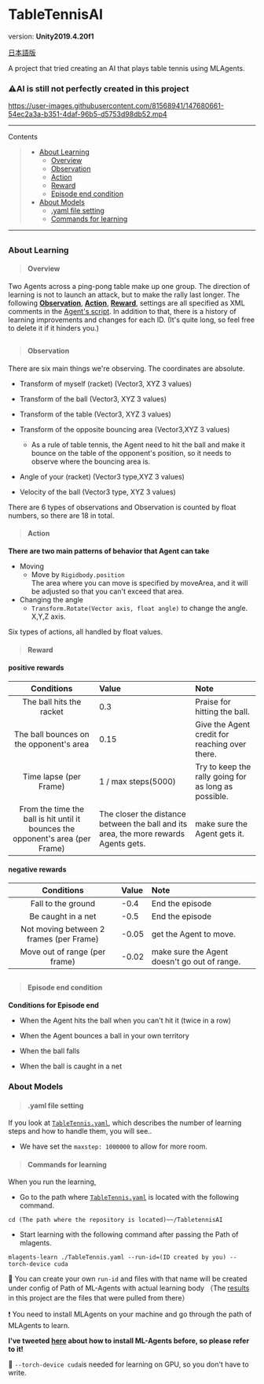 # TableTennisAI

version: **Unity2019.4.20f1**

[日本語版](/README_JP.md)

A project that tried creating an AI that plays table tennis using MLAgents.
### ⚠️AI is still not perfectly created in this project



https://user-images.githubusercontent.com/81568941/147680661-54ec2a3a-b351-4daf-96b5-d5753d98db52.mp4




---
Contents
> - [About Learning](#AboutLearning)
>   - [Overview](#Description)
>   - [Observation](#Observation)
>   - [Action](#Action)
>   - [Reward](#Reward)
>   - [Episode end condition](#EpisodeEnd)
> - [About Models](#AboutModel)
>   - [.yaml file setting](#Yaml)
>   - [Commands for learning](#LearnCommand)
---
##

### <h3 id=AboutLearning>About Learning</h3>


> #### <h4 id=Description>Overview</h4>
Two Agents across a ping-pong table make up one group. The direction of learning is not to launch an attack, but to make the rally last longer. The following [**Observation**](#Observation), [**Action**](#Action), [**Reward**](#Reward), settings are all specified as XML comments in the [Agent's script](/Assets/Scripts/TableTennisAgent.cs). In addition to that, there is a history of learning improvements and changes for each ID. (It's quite long, so feel free to delete it if it hinders you.)

##
> #### <h4 id=Observation>Observation</h4>
There are six main things we're observing. The coordinates are absolute.

- Transform of myself (racket) (Vector3, XYZ 3 values)

- Transform of the ball (Vector3, XYZ 3 values)

- Transform of the table (Vector3, XYZ 3 values)

- Transform of the opposite bouncing area (Vector3,XYZ 3 values)

  - As a rule of table tennis, the Agent need to hit the ball and make it bounce on the table of the opponent's position, so it needs to observe where the bouncing area is.

- Angle of your (racket) (Vector3 type,XYZ 3 values)

- Velocity of the ball (Vector3 type, XYZ 3 values)

There are 6 types of observations and Observation is counted by float numbers, so there are 18 in total.


> #### <h4 id=Action>Action</h4>
**There are two main patterns of behavior that Agent can take**
- Moving
  - Move by `Rigidbody.position`  
  The area where you can move is specified by moveArea, and it will be adjusted so that you can't exceed that area.
- Changing the angle
  - `Transform.Rotate(Vector axis, float angle)` to change the angle. X,Y,Z axis.

Six types of actions, all handled by float values.


> #### <h4 id=Reward>Reward</h4>
#### positive rewards
|Conditions|Value|Note|
|:---:|:---|:---|
|The ball hits the racket|0.3|Praise for hitting the ball.|
|The ball bounces on the opponent's area|0.15|Give the Agent credit for reaching over there.|
|Time lapse (per Frame)|1 / max steps(5000)|Try to keep the rally going for as long as possible.|
|From the time the ball is hit until it bounces the opponent's area (per Frame)|The closer the distance between the ball and its area, the more rewards Agents gets.|make sure the Agent gets it.|

#### negative rewards
|Conditions|Value|Note|
|:---:|:---|:---|
|Fall to the ground|-0.4|End the episode|
|Be caught in a net|-0.5|End the episode|
|Not moving between 2 frames (per Frame)|-0.05|get the Agent to move.|
|Move out of range (per frame)|-0.02|make sure the Agent doesn't go out of range.|

##
> #### <h4 id=EpisodeEnd>Episode end condition</h4>
**Conditions for Episode end**
- When the Agent hits the ball when you can't hit it (twice in a row)

- When the Agent bounces a ball in your own territory

- When the ball falls

- When the ball is caught in a net


### <h3 id=AboutModel>About Models</h3>
> #### <h4 id=Yaml> .yaml file setting</h4>
If you look at [`TableTennis.yaml`](/TableTennis.yaml), which describes the number of learning steps and how to handle them, you will see..
- We have set the `maxstep: 1000000` to allow for more room.

> #### <h4 id=LearnCommand>Commands for learning</h4>
When you run the learning, 
- Go to the path where [`TableTennis.yaml`](/TableTennis.yaml) is located with the following command.
```
cd (The path where the repository is located)~~/TabletennisAI
```
- Start learning with the following command after passing the Path of mlagents.
```
mlagents-learn ./TableTennis.yaml --run-id=(ID created by you) --torch-device cuda
```
🚩
You can create your own `run-id` and files with that name will be created under config of Path of ML-Agents with actual learning body
（The [results](/results) in this project are the files that were pulled from there）

❗ You need to install MLAgents on your machine and go through the path of MLAgents to learn.

**I've tweeted [here](https://twitter.com/mimisukeMaster/status/1461321187858944004) about how to install ML-Agents before, so please refer to it!**

🚩
`--torch-device cuda`is needed for learning on GPU, so you don't have to write.
